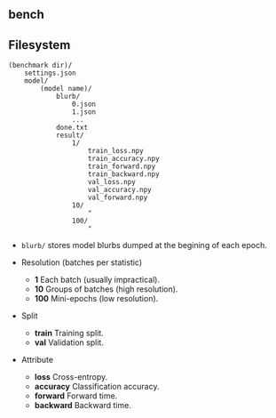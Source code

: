 ## bench

Filesystem
----------

```
(benchmark dir)/
    settings.json
    model/
        (model name)/
            blurb/
                0.json
                1.json
                ...
            done.txt
            result/
                1/
                    train_loss.npy
                    train_accuracy.npy
                    train_forward.npy
                    train_backward.npy
                    val_loss.npy
                    val_accuracy.npy
                    val_forward.npy
                10/
                    "
                100/
                    "
```

* `blurb/` stores model blurbs dumped at the begining of each epoch.

* Resolution (batches per statistic)
  * **1** Each batch (usually impractical).
  * **10** Groups of batches (high resolution).
  * **100** Mini-epochs (low resolution).

* Split
  * **train** Training split.
  * **val** Validation split.

* Attribute
  * **loss** Cross-entropy.
  * **accuracy** Classification accuracy.
  * **forward** Forward time.
  * **backward** Backward time.

